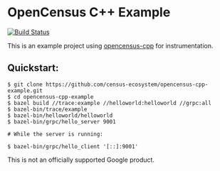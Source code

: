 # OpenCensus C++ Example
[![Build Status][travis-image]][travis-url]

This is an example project using
[opencensus-cpp](https://github.com/census-instrumentation/opencensus-cpp)
for instrumentation.

## Quickstart:

```shell
$ git clone https://github.com/census-ecosystem/opencensus-cpp-example.git
$ cd opencensus-cpp-example
$ bazel build //trace:example //helloworld:helloworld //grpc:all
$ bazel-bin/trace/example
$ bazel-bin/helloworld/helloworld
$ bazel-bin/grpc/hello_server 9001

# While the server is running:

$ bazel-bin/grpc/hello_client '[::]:9001'
```

This is not an officially supported Google product.

[travis-image]: https://travis-ci.org/census-ecosystem/opencensus-cpp-example.svg?branch=master
[travis-url]: https://travis-ci.org/census-ecosystem/opencensus-cpp-example

